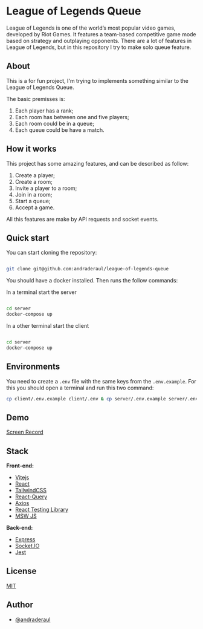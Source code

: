 # League of Legends Queue

League of Legends is one of the world’s most popular video games, developed by Riot Games. It features
a team-based competitive game mode based on strategy and outplaying opponents. There are a lot of features in League of Legends, but in this repository I try to make solo queue feature.

## About

This is a for fun project, I'm trying to implements something similar to the League of Legends Queue.

The basic premisses is:

1. Each player has a rank;
2. Each room has between one and five players;
3. Each room could be in a queue;
4. Each queue could be have a match.

## How it works

This project has some amazing features, and can be described as follow:

1. Create a player;
2. Create a room;
3. Invite a player to a room;
4. Join in a room;
5. Start a queue;
6. Accept a game.

All this features are make by API requests and socket events.

## Quick start

You can start cloning the repository:

```sh

git clone git@github.com:andraderaul/league-of-legends-queue
```

You should have a docker installed. Then runs the follow commands:

In a terminal start the server

```sh

cd server
docker-compose up
```

In a other terminal start the client

```sh

cd server
docker-compose up
```

## Environments

You need to create a `.env` file with the same keys from the `.env.example`. For this you should open a terminal and run this two command:

```sh
cp client/.env.example client/.env & cp server/.env.example server/.env
```

## Demo

[Screen Record](./assets/screen-record.gif)

## Stack

**Front-end:**

- [Vitejs](https://vitejs.dev/)
- [React](https://pt-br.reactjs.org/docs/getting-started.html)
- [TailwindCSS](https://tailwindcss.com/docs/)
- [React-Query](https://react-query.tanstack.com/)
- [Axios](https://github.com/axios/axios)
- [React Testing Library](https://testing-library.com/docs/react-testing-library/intro/)
- [MSW JS](https://mswjs.io/)

**Back-end:**

- [Express](https://expressjs.com)
- [Socket.IO](https://socket.io/)
- [Jest](https://jestjs.io/)

## License

[MIT](./LICENSE)

## Author

- [@andraderaul](https://github.com/andraderaul)
